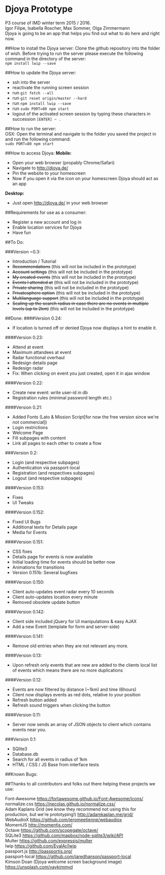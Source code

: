 # Djoya Prototype
P3 course of IMD winter term 2015 / 2016.  
Igor Filipe, Isabella Roscher, Max Sommer, Olga Zimmermann  
Djoya is going to be an app that helps you find out what to do here and right now.

##How to install the Djoya server:
Clone the github repository into the folder of wish.
Before trying to run the server please execute the following command in the directory of the server:  
``` npm install lwip --save ```

##How to update the Djoya server:
* ssh into the server
* reactivate the running screen session
* run ``` git fetch --all ```
* run ``` git reset origin/master --hard ```
* run ``` npm install lwip --save ```
* run ``` sudo PORT=80 npm start ```
* logout of the activated screen session by typing these characters in succession ``` [ENTER] ~ . ```

##How to run the server:  
OSX: Open the terminal and navigate to the folder you saved the project in and run the following command:   
``` sudo PORT=80 npm start ```  

##How to access Djoya:
**Mobile:** 
  * Open your web browser (propably Chrome/Safari)
  * Navigate to http://djoya.de/
  * Pin the website to your homescreen
  * Now if you open it via the icon on your homescreen Djoya should act as an app  
 
**Desktop:**
  * Just open http://djoya.de/ in your web browser

##Requirements for use as a consumer:
* Register a new account and log in
* Enable location services for Djoya
* Have fun

##To Do:

###Version ~0.3:
* Introduction / Tutorial
* ~~Recommendations~~ (this will not be included in the prototype)
* ~~Account settings~~ (this will not be included in the prototype)
* ~~My created events~~ (this will not be included in the prototype)
* ~~Events I attended at~~ (this will not be included in the prototype)
* ~~Private sharing~~ (this will not be included in the prototype)
* ~~Privatesphere option~~ (this will not be included in the prototype)
* ~~Multilanguage support~~ (this will not be included in the prototype)
* ~~Scaling up the search radius in case there are no events in multiple levels (up to 2km)~~ (this will not be included in the prototype)

##Done:
####Version 0.24:
* If location is turned off or denied Djoya now displays a hint to enable it.

####Version 0.23:
* Attend at event
* Maximum attandees at event
* Radar functional overhaul
* Redesign details page
* Redesign radar
* Fix: When clicking on event you just created, open it in ajax window

####Version 0.22:
* Create new event: write user-id in db
* Registration rules (minimal password length etc.)

####Version 0.21:
* Added Fonts (Lato & Mission Script[for now the free version since we're not commercial])
* Login restrictions
* Welcome Page
* Fill subpages with content
* Link all pages to each other to create a flow

###Version 0.2:
* Login (and respective subpages)
* Authentication via passport-local
* Registration (and respectives subpages)
* Logout (and respective subpages)

####Version 0.153:
* Fixes
* UI Tweaks

####Version 0.152:
* Fixed UI Bugs
* Additional texts for Details page
* Media for Events

####Version 0.151:
* CSS fixes
* Details page for events is now available
* Initial loading time for events should be better now
* Animations for transitions
* Version 0.151b: Several bugfixes

####Version 0.150:
* Client auto-updates event radar every 10 seconds
* Client auto-updates location every minute
* Removed obsolete update button

####Version 0.142:
* Client side included jQuery for UI manipulations & easy AJAX
* Add a new Event (template for form and server-side)

####Version 0.141:
* Remove old entries when they are not relevant any more.

####Version 0.13:
* Upon refresh only events that are new are added to the clients local list of events which means there are no more duplications  

####Version 0.12:  
* Events are now filtered by distance (~1km) and time (6hours)
* Client now displays events as red dots, relative to your position
* Refresh button added
* Refresh sound triggers when clicking the button  

####Version 0.11:
* Server now sends an array of JSON objects to client which contains events near you.

###Version 0.1:  
* SQlite3
* Database.db
* Search for all events in radius of 1km
* HTML / CSS / JS Base from interface tests

##Known Bugs:  

##Thanks to all contributors and folks out there helping these projects we use:

Font-Awesome
https://fortawesome.github.io/Font-Awesome/icons/  
normalize.css
https://necolas.github.io/normalize.css/  
Adam Kaplans Grid (we know they recommend not using this for production, but we're prototyping!)
http://adamkaplan.me/grid/  
WebAudioX
https://github.com/jeromeetienne/webaudiox  
MomentJS
http://momentjs.com/  
Octave
https://github.com/scopegate/octave/   
SQLite3
https://github.com/mapbox/node-sqlite3/wiki/API  
Multer
https://github.com/expressjs/multer  
lwip
https://github.com/EyalAr/lwip  
passport.js
http://passportjs.org/  
passport-local
https://github.com/jaredhanson/passport-local  
Kimson Doan (Djoya welcome screen background image)
https://unsplash.com/yaykimmyd  
